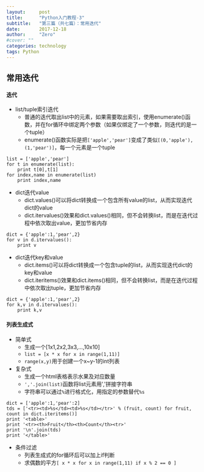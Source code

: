 ```yaml
---
layout:     post
title:      "Python入门教程-3"
subtitle:   "第三篇（共七篇）：常用迭代"
date:       2017-12-18
author:     "Zero"
#cover: ""
categories: technology
tags: Python
---
```


## 常用迭代

#### 迭代

- list/tuple索引迭代
    - 普通的迭代取出list中的元素，如果需要取出索引，使用enumerate()函数，并在for循环中绑定两个参数（如果仅绑定了一个参数，则迭代的是一个tuple）
    - enumerate()函数实际是把`['apple','pear']`变成了类似`[(0,'apple'),(1,'pear')]`，每一个元素是一个tuple
```
list = ['apple','pear']
for t in enumerate(list):
    print t[0],t[1]
for index,name in enumerate(list)
    print index,name
```

- dict迭代value
    - dict.values()可以将dict转换成一个包含所有value的list，从而实现迭代dict的value
    - dict.itervalues()效果和dict.values()相同，但不会转换list，而是在迭代过程中依次取出value，更加节省内存
```
dict = {'apple':1,'pear',2}
for v in d.itervalues():
    print v
```

- dict迭代key和value
    - dict.items()可以将dict转换成一个包含tuple的list，从而实现迭代dict的key和value
    - dict.iteritems()效果和dict.items()相同，但不会转换list，而是在迭代过程中依次取出tuple，更加节省内存
```
dict = {'apple':1,'pear',2}
for k,v in d.itervalues():
    print k,v
```

#### 列表生成式

- 简单式
    - 生成一个[1x1,2x2,3x3,...,10x10]
    - `list = [x * x for x in range(1,11)]`
    - `range(x,y)`用于创建一个x~y-1的int列表
- 复杂式
    - 生成一个html表格表示水果及对应数量
    - `','.join(list)`函数将list元素用','拼接字符串
    - 字符串可以通过`%`进行格式化，用指定的参数替代`%s`
```
dict = ['apple':1,'pear':2]
tds = ['<tr><td>%s</td><td>%s</td></tr>' % (fruit, count) for fruit, count in dict.iteritems()]
print '<table>'
print '<tr><th>Fruit</th><th>Count</th><tr>'
print '\n'.join(tds)
print '</table>'
```

- 条件过滤
    - 列表生成式的for循环后可以加上if判断
    - 求偶数的平方`[ x * x for x in range(1,11) if x % 2 == 0 ]`
